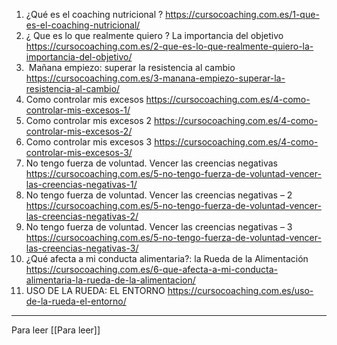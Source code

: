 1. ¿Qué es el coaching nutricional ? https://cursocoaching.com.es/1-que-es-el-coaching-nutricional/
2. ¿ Que es lo que realmente quiero ? La importancia del objetivo https://cursocoaching.com.es/2-que-es-lo-que-realmente-quiero-la-importancia-del-objetivo/
3.  Mañana empiezo: superar la resistencia al cambio https://cursocoaching.com.es/3-manana-empiezo-superar-la-resistencia-al-cambio/
4. Como controlar mis excesos https://cursocoaching.com.es/4-como-controlar-mis-excesos-1/
5. Como controlar mis excesos 2 https://cursocoaching.com.es/4-como-controlar-mis-excesos-2/
6. Como controlar mis excesos 3 https://cursocoaching.com.es/4-como-controlar-mis-excesos-3/
7. No tengo fuerza de voluntad. Vencer las creencias negativas https://cursocoaching.com.es/5-no-tengo-fuerza-de-voluntad-vencer-las-creencias-negativas-1/ 
8.  No tengo fuerza de voluntad. Vencer las creencias negativas – 2 https://cursocoaching.com.es/5-no-tengo-fuerza-de-voluntad-vencer-las-creencias-negativas-2/
9.  No tengo fuerza de voluntad. Vencer las creencias negativas – 3 https://cursocoaching.com.es/5-no-tengo-fuerza-de-voluntad-vencer-las-creencias-negativas-3/
10.  ¿Qué afecta a mi conducta alimentaria?: la Rueda de la Alimentación https://cursocoaching.com.es/6-que-afecta-a-mi-conducta-alimentaria-la-rueda-de-la-alimentacion/
11. USO DE LA RUEDA: EL ENTORNO https://cursocoaching.com.es/uso-de-la-rueda-el-entorno/




---------
Para leer [[Para leer]]
